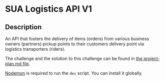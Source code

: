 # SUA Logistics API V1

## Description
An API that fosters the delivery of items (orders) from various business owners (partners) pickup points to their customers delivery point via logistics transporters (riders).

The challenge and the solution to this challenge can be found in [the project-plan.md file](project-plan.md).

[Nodemon](https://www.npmjs.com/package/nodemon) is required to run the `dev` script. You can install it globally.
